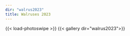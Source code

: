```yaml
---
dir: "walrus2023"
title: Walruses 2023
---
```


{{< load-photoswipe >}}
{{< gallery dir="walrus2023">}}
